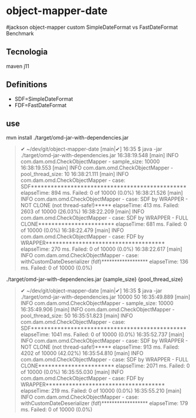 # object-mapper-date
#jackson object-mapper custom SimpleDateFormat vs FastDateFormat Benchmark


## Tecnologia
maven 
j11


## Definitions
- SDF=SimpleDateFormat
- FDF=FastDateFormat

## use

mvn install
./target/omd-jar-with-dependencies.jar

> ✔ ~/dev/git/object-mapper-date [main|✔]
> 16:35 $ java -jar ./target/omd-jar-with-dependencies.jar
> 16:38:19.548 [main] INFO com.dam.omd.CheckObjectMapper - sample_size: 10000
> 16:38:19.553 [main] INFO com.dam.omd.CheckObjectMapper - pool_thread_size: 10
> 16:38:21.111 [main] INFO com.dam.omd.CheckObjectMapper - case: SDF*********************************************** elapseTime: 894 ms. Failed: 0 of 10000 (0.0%)
> 16:38:21.526 [main] INFO com.dam.omd.CheckObjectMapper - case: SDF by WRAPPER - NOT CLONE (not thread-safe!)***** elapseTime: 413 ms. Failed: 2603 of 10000 (26.03%)
> 16:38:22.209 [main] INFO com.dam.omd.CheckObjectMapper - case: SDF by WRAPPER - FULL CLONE*********************** elapseTime: 681 ms. Failed: 0 of 10000 (0.0%)
> 16:38:22.479 [main] INFO com.dam.omd.CheckObjectMapper - case: FDF by WRAPPER************************************ elapseTime: 270 ms. Failed: 0 of 10000 (0.0%)
> 16:38:22.617 [main] INFO com.dam.omd.CheckObjectMapper - case: withCustomDateDeserializer (fdf)****************** elapseTime: 136 ms. Failed: 0 of 10000 (0.0%)


 ./target/omd-jar-with-dependencies.jar {sample_size} {pool_thread_size}

> ✔ ~/dev/git/object-mapper-date [main|✔]
> 16:35 $ java -jar ./target/omd-jar-with-dependencies.jar 10000 50
> 16:35:49.889 [main] INFO com.dam.omd.CheckObjectMapper - sample_size: 10000
> 16:35:49.906 [main] INFO com.dam.omd.CheckObjectMapper - pool_thread_size: 50
> 16:35:51.823 [main] INFO com.dam.omd.CheckObjectMapper - case: SDF*********************************************** elapseTime: 1041 ms. Failed: 0 of 10000 (0.0%)
> 16:35:52.737 [main] INFO com.dam.omd.CheckObjectMapper - case: SDF by WRAPPER - NOT CLONE (not thread-safe!)***** elapseTime: 913 ms. Failed: 4202 of 10000 (42.02%)
> 16:35:54.810 [main] INFO com.dam.omd.CheckObjectMapper - case: SDF by WRAPPER - FULL CLONE*********************** elapseTime: 2071 ms. Failed: 0 of 10000 (0.0%)
> 16:35:55.030 [main] INFO com.dam.omd.CheckObjectMapper - case: FDF by WRAPPER************************************ elapseTime: 219 ms. Failed: 0 of 10000 (0.0%)
> 16:35:55.210 [main] INFO com.dam.omd.CheckObjectMapper - case: withCustomDateDeserializer (fdf)****************** elapseTime: 179 ms. Failed: 0 of 10000 (0.0%)
